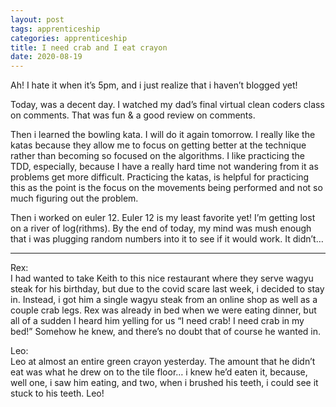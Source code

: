 ```yaml
---
layout: post 
tags: apprenticeship
categories: apprenticeship
title: I need crab and I eat crayon
date: 2020-08-19
---
```


Ah!  I hate it when it’s 5pm, and i just realize that i haven’t blogged yet!

Today, was a decent day.  I watched my dad’s final virtual clean coders class on comments.  That was fun & a good review on comments.

Then i learned the bowling kata.  I will do it again tomorrow.  I really like the katas because they allow me to focus on getting better at the technique rather than becoming so focused on the algorithms.  I like practicing the TDD, especially, because I have a really hard time not wandering from it as problems get more difficult.  Practicing the katas, is helpful for practicing this as the point is the focus on the movements being performed and not so much figuring out the problem. 

Then i worked on euler 12.  Euler 12 is my least favorite yet!  I’m getting lost on a river of log(rithms).  By the end of today, my mind was mush enough that i was plugging random numbers into it to see if it would work.  It didn’t…

***
Rex:  
I had wanted to take Keith to this nice restaurant where they serve wagyu steak for his birthday, but due to the covid scare last week, i decided to stay in.  Instead, i got him a single wagyu steak from an online shop as well as a couple crab legs.  Rex was already in bed when we were eating dinner, but all of a sudden I heard him yelling for us “I need crab!  I need crab in my bed!”  Somehow he knew, and there’s no doubt that of course he wanted in.

Leo:  
Leo at almost an entire green crayon yesterday.  The amount that he didn’t eat was what he drew on to the tile floor…  i knew he’d eaten it, because, well one, i saw him eating, and two, when i brushed his teeth, i could see it stuck to his teeth.  Leo!

